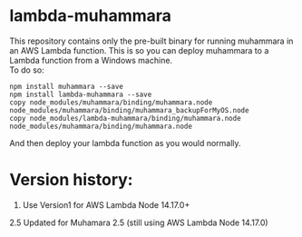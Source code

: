 # lambda-muhammara

This repository contains only the pre-built binary for running muhammara in an AWS Lambda function.  This is so you can deploy muhammara to a Lambda function from a Windows machine.  
To do so:
```
npm install muhammara --save
npm install lambda-muhammara --save
copy node_modules/muhammara/binding/muhammara.node node_modules/muhammara/binding/muhammara_backupForMyOS.node
copy node_modules/lambda-muhammara/binding/muhammara.node node_modules/muhammara/binding/muhammara.node
```

And then deploy your lambda function as you would normally.

# Version history:
1. Use Version1 for AWS Lambda Node 14.17.0+

2.5 Updated for Muhamara 2.5 (still using AWS Lambda Node 14.17.0)
